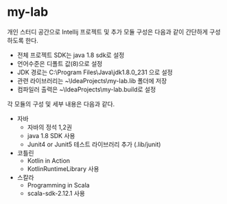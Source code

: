 # my-lab
개인 스터디 공간으로 Intellij 프로젝트 및 추가 모듈 구성은 다음과 같이 간단하게 구성하도록 한다.
- 전체 프로젝트 SDK는 java 1.8 sdk로 설정
- 언어수준은 디폴트 값(8)으로 설정
- JDK 경로는 C:\Program Files\Java\jdk1.8.0_231 으로 설정
- 관련 라이브러리는 ~\IdeaProjects\my-lab\.lib 폴더에 저장
- 컴파일러 출력은 ~\IdeaProjects\my-lab\.build로 설정


각 모듈의 구성 및 세부 내용은 다음과 같다.
* 자바
  * 자바의 정석 1,2권
  * java 1.8 SDK 사용
  * Junit4 or Junit5 테스트 라이브러리 추가 (.lib/junit)
* 코틀린
  * Kotlin in Action
  * KotlinRuntimeLibrary 사용
* 스칼라
  * Programming in Scala 
  * scala-sdk-2.12.1 사용
